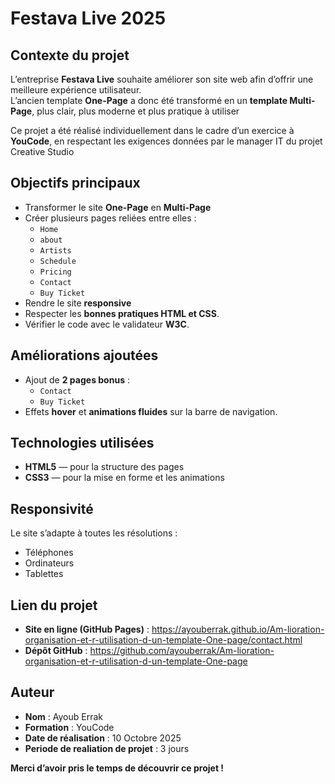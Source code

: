 # Festava Live 2025

## Contexte du projet

L’entreprise **Festava Live** souhaite améliorer son site web afin d’offrir une meilleure expérience utilisateur.  
L’ancien template **One-Page** a donc été transformé en un **template Multi-Page**, plus clair, plus moderne et plus pratique à utiliser

Ce projet a été réalisé individuellement dans le cadre d’un exercice à **YouCode**, en respectant les exigences données par le manager IT du projet Creative Studio

## Objectifs principaux

- Transformer le site **One-Page** en **Multi-Page**
- Créer plusieurs pages reliées entre elles :
  - `Home`
  - `about`
  - `Artists`
  - `Schedule`
  - `Pricing`
  - `Contact`
  - `Buy Ticket`
- Rendre le site **responsive**
- Respecter les **bonnes pratiques HTML et CSS**.
- Vérifier le code avec le validateur **W3C**.

## Améliorations ajoutées

- Ajout de **2 pages bonus** :  
  - `Contact` 
  - `Buy Ticket` 
- Effets **hover** et **animations fluides** sur la barre de navigation.

## Technologies utilisées

- **HTML5** — pour la structure des pages  
- **CSS3** — pour la mise en forme et les animations  


## Responsivité

Le site s’adapte à toutes les résolutions :
- Téléphones  
- Ordinateurs  
- Tablettes  

## Lien du projet

- **Site en ligne (GitHub Pages)** : https://ayouberrak.github.io/Am-lioration-organisation-et-r-utilisation-d-un-template-One-page/contact.html
- **Dépôt GitHub** : https://github.com/ayouberrak/Am-lioration-organisation-et-r-utilisation-d-un-template-One-page

## Auteur

- **Nom** : Ayoub Errak  
- **Formation** : YouCode 
- **Date de réalisation** : 10 Octobre 2025  
- **Periode de realiation de projet** : 3 jours 

**Merci d’avoir pris le temps de découvrir ce projet !**